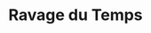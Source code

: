 ---
title: Ravage du Temps
description: >-
    Un voyageur du temps entre en contact avec vous. L’époque de laquelle il semble venir ne connaît plus que l’art numérique...

image: ravage.png
video: ravage.mp4

link: https://bacchanight-caravagisme.vercel.app/
mention: >-
    Vous devez vous trouver au musée pour vivre pleinement l'expérience. L'expérience a été conçue pour une navigation sur mobile (et non sur ordinateur).
locked: false
---